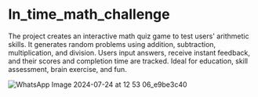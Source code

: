 # In_time_math_challenge
The project creates an interactive math quiz game to test users' arithmetic skills. It generates random problems using addition, subtraction, multiplication, and division. Users input answers, receive instant feedback, and their scores and completion time are tracked. Ideal for education, skill assessment, brain exercise, and fun.

![WhatsApp Image 2024-07-24 at 12 53 06_e9be3c40](https://github.com/user-attachments/assets/850be7f1-10a5-4c92-a0a9-a006a21d6052)
